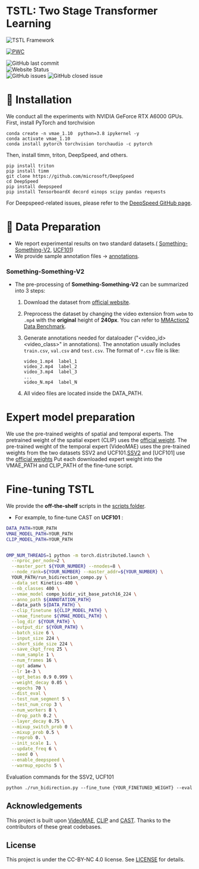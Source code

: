 
# TSTL: Two Stage Transformer Learning

![TSTL Framework](figs/CAST.jpg)
<br>


[![PWC](https://img.shields.io/endpoint.svg?url=https://paperswithcode.com/badge/cast-cross-attention-in-space-and-time-for-1/action-recognition-on-epic-kitchens-100)](https://paperswithcode.com/sota/action-recognition-on-epic-kitchens-100?p=cast-cross-attention-in-space-and-time-for-1)

![GitHub last commit](https://img.shields.io/github/last-commit/khuvll/CAST)<br>
![Website Status](https://img.shields.io/website?url=https://jong980812.github.io/CAST.github.io/)<br>
![GitHub issues](https://img.shields.io/github/issues-raw/khuvll/CAST)
![GitHub closed issue](https://img.shields.io/github/issues-closed/khuvll/CAST)<br>


# :wrench: Installation

We conduct all the experiments with NVIDIA GeForce RTX A6000 GPUs.
First, install PyTorch and torchvision

```
conda create -n vmae_1.10  python=3.8 ipykernel -y
conda activate vmae_1.10
conda install pytorch torchvision torchaudio -c pytorch
```
Then, install timm, triton, DeepSpeed, and others.
```
pip install triton
pip install timm
git clone https://github.com/microsoft/DeepSpeed
cd DeepSpeed
pip install deepspeed
pip install TensorboardX decord einops scipy pandas requests

```

For  Deepspeed-related issues, please refer to the [DeepSpeed GitHub page](https://github.com/microsoft/DeepSpeed).


# :file_folder: Data Preparation

 * We report experimental results on two standard datasets.( [Something-Something-V2](https://developer.qualcomm.com/software/ai-datasets/something-something), [UCF101]())
 * We provide sample annotation files -> [annotations](./annotations/).


### Something-Something-V2
- The pre-processing of **Something-Something-V2** can be summarized into 3 steps:

  1. Download the dataset from [official website](https://developer.qualcomm.com/software/ai-datasets/something-something).

  2. Preprocess the dataset by changing the video extension from `webm` to `.mp4` with the **original** height of **240px**. You can refer to [MMAction2 Data Benchmark](https://github.com/open-mmlab/mmaction2).

  3. Generate annotations needed for dataloader ("<video_id> <video_class>" in annotations). The annotation usually includes `train.csv`, `val.csv` and `test.csv`. The format of `*.csv` file is like:

     ```
     video_1.mp4  label_1
     video_2.mp4  label_2
     video_3.mp4  label_3
     ...
     video_N.mp4  label_N
     ```
  4. All video files are located inside the DATA_PATH.

# Expert model preparation
We use the pre-trained weights of spatial and temporal experts. The pretrained weight of the spatial expert (CLIP) uses the [official weight](https://openaipublic.azureedge.net/clip/models/5806e77cd80f8b59890b7e101eabd078d9fb84e6937f9e85e4ecb61988df416f/ViT-B-16.pt). The pre-trained weight of the temporal expert (VideoMAE) uses the pre-trained weights from the two datasets SSV2 and UCF101.[SSV2](https://drive.google.com/file/d/1dt_59tBIyzdZd5Ecr22lTtzs_64MOZkT/view?usp=sharing) and [UCF101] use the [official weights](https://github.com/MCG-NJU/VideoMAE/blob/main/MODEL_ZOO.md) Put each downloaded expert weight into the VMAE_PATH and CLIP_PATH of the fine-tune script.


# Fine-tuning TSTL

We provide the **off-the-shelf** scripts in the [scripts folder](scripts).

-  For example, to fine-tune CAST on **UCF101** :

  ```bash
DATA_PATH=YOUR_PATH
VMAE_MODEL_PATH=YOUR_PATH
CLIP_MODEL_PATH=YOUR_PATH


OMP_NUM_THREADS=1 python -m torch.distributed.launch \
    --nproc_per_node=2 \
    --master_port ${YOUR_NUMBER} --nnodes=8 \
    --node_rank=${YOUR_NUMBER} --master_addr=${YOUR_NUMBER} \
    YOUR_PATH/run_bidirection_compo.py \
    --data_set Kinetics-400 \
    --nb_classes 400 \
    --vmae_model compo_bidir_vit_base_patch16_224 \
    --anno_path ${ANNOTATION_PATH}
    --data_path ${DATA_PATH} \
    --clip_finetune ${CLIP_MODEL_PATH} \
    --vmae_finetune ${VMAE_MODEL_PATH} \
    --log_dir ${YOUR_PATH} \
    --output_dir ${YOUR_PATH} \
    --batch_size 6 \
    --input_size 224 \
    --short_side_size 224 \
    --save_ckpt_freq 25 \
    --num_sample 1 \
    --num_frames 16 \
    --opt adamw \
    --lr 1e-3 \
    --opt_betas 0.9 0.999 \
    --weight_decay 0.05 \
    --epochs 70 \
    --dist_eval \
    --test_num_segment 5 \
    --test_num_crop 3 \
    --num_workers 8 \
    --drop_path 0.2 \
    --layer_decay 0.75 \
    --mixup_switch_prob 0 \
    --mixup_prob 0.5 \
    --reprob 0. \
    --init_scale 1. \
    --update_freq 6 \
    --seed 0 \
    --enable_deepspeed \
    --warmup_epochs 5 \
  ```


Evaluation commands for the SSV2, UCF101
```
python ./run_bidirection.py --fine_tune {YOUR_FINETUNED_WEIGHT} --eval
```


## Acknowledgements

This project is built upon [VideoMAE](https://github.com/MCG-NJU/VideoMAE),  [CLIP](https://github.com/openai/CLIP) and [CAST](https://github.com/KHU-VLL/CAST.git). Thanks to the contributors of these great codebases.

## License

This project is under the CC-BY-NC 4.0 license. See [LICENSE](https://github.com/MCG-NJU/VideoMAE/blob/main/LICENSE) for details.



